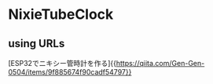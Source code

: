 # NixieTubeClock
## using URLs
[ESP32でニキシー管時計を作る]{{https://qiita.com/Gen-Gen-0504/items/9f885674f90cadf54797}}
